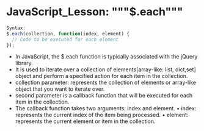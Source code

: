 # JavaScript_Lesson: """$.each"""
```js
Syntax:
$.each(collection, function(index, element) {
  // Code to be executed for each element
});
```


* In JavaScript, the $.each function is typically associated with the jQuery library. 
* It is used to iterate over a collection of elements[array-like: list, dict,set] object and perform a specified action for each item in the collection.
* collection parameter: represents the collection of elements or array-like object that you want to iterate over. 
* second parameter is a callback function that will be executed for each item in the collection. 
* The callback function takes two arguments: index and element.
	•	index: represents the current index of the item being processed.
	•	element:  represents the current element or item in the collection.
